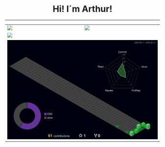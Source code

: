 <div align="center">
  <h1>Hi! I´m Arthur!</h1>
</div>

<hr />

<table>
  <tr>
    <td><img src="https://github-readme-stats.vercel.app/api?username=aarthurcreis&theme=dark&hide_border=true&include_all_commits=false&count_private=false" /></td>
    <td><img src="https://github-readme-stats.vercel.app/api/top-langs/?username=aarthurcreis&theme=dark&hide_border=true&include_all_commits=false&count_private=false&layout=compact" /></td>
  </tr>
  <tr>
    <td colspan="2">
      <img src="https://nirzak-streak-stats.vercel.app/?user=aarthurcreis&theme=dark&hide_border=true" style="width:100%;" />
    </td>
  </tr>
  <tr>
    <td colspan="2">
      <img src="./profile-3d-contrib/profile-night-green.svg" style="width:100%;" />
    </td>
  </tr>
</table>
